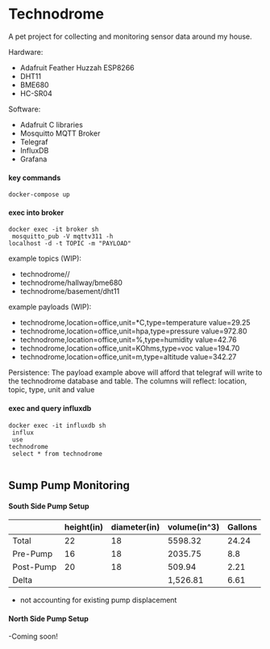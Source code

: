 # Technodrome

A pet project for collecting and monitoring sensor data around my house.

Hardware:
- Adafruit Feather Huzzah ESP8266
- DHT11
- BME680
- HC-SR04

Software:
- Adafruit C libraries
- Mosquitto MQTT Broker
- Telegraf
- InfluxDB
- Grafana

#### key commands
<code>docker-compose up</code>


#### exec into broker
<code>docker exec -it broker sh</br>
mosquitto_pub -V mqttv311 -h localhost -d -t TOPIC -m "PAYLOAD"
</code>

example topics (WIP): 
- technodrome/<ROOM>/<SENSOR>
- technodrome/hallway/bme680
- technodrome/basement/dht11

example payloads (WIP):
- technodrome,location=office,unit=*C,type=temperature value=29.25
- technodrome,location=office,unit=hpa,type=pressure value=972.80
- technodrome,location=office,unit=%,type=humidity value=42.76
- technodrome,location=office,unit=KOhms,type=voc value=194.70
- technodrome,location=office,unit=m,type=altitude value=342.27

Persistence:
The payload example above will afford that telegraf will write to the technodrome database and table.
The columns will reflect: location, topic, type, unit and value

#### exec and query influxdb
<code>docker exec -it influxdb sh</br>
influx</br>
use technodrome</br>
select * from technodrome</br>
</code>


## Sump Pump Monitoring 
#### South Side Pump Setup
|           | height(in)| diameter(in) | volume(in^3) | Gallons   |
|-----------|--------|----------|--------------|-----------|
| Total     | 22     | 18       | 5598.32      | 24.24     |
| Pre-Pump  | 16     | 18       | 2035.75      | 8.8       |
| Post-Pump | 20     | 18       | 509.94       | 2.21      |
| Delta     |        |          | 1,526.81     | 6.61      |

* not accounting for existing pump displacement


#### North Side Pump Setup

-Coming soon!
